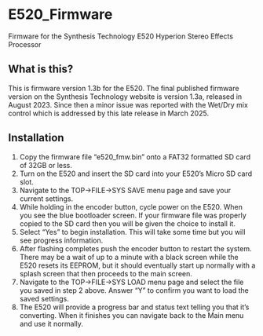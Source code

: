 # E520_Firmware
Firmware for the Synthesis Technology E520 Hyperion Stereo Effects Processor

## What is this?
This is firmware version 1.3b for the E520. The final published firmware version
on the Synthesis Technology website is version 1.3a, released in August 2023.
Since then a minor issue was reported with the Wet/Dry mix control which is
addressed by this late release in March 2025.

## Installation
1. Copy the firmware file “e520_fmw.bin” onto a FAT32 formatted SD card of 32GB
or less.
2. Turn on the E520 and insert the SD card into your E520’s Micro SD card slot.
3. Navigate to the TOP→FILE→SYS SAVE menu page and save your current settings.
4. While holding in the encoder button, cycle power on the E520. When you see
the blue bootloader screen. If your firmware file was properly copied to the
SD card then you will be given the choice to install it.
5. Select “Yes” to begin installation.  This will take some time but you will
see progress information.
6. After flashing completes push the encoder button to restart the system.
There may be a wait of up to a minute with a black screen while the E520 resets
its EEPROM, but it should eventually start up normally with a splash screen that
then proceeds to the main screen.
7. Navigate to the TOP→FILE→SYS LOAD menu page and select the file you saved in
step 2 above. Answer “Y” to confirm you want to load the saved settings.
8. The E520 will provide a progress bar and status text telling you that it’s
converting. When it finishes you can navigate back to the Main menu and use it
normally.
